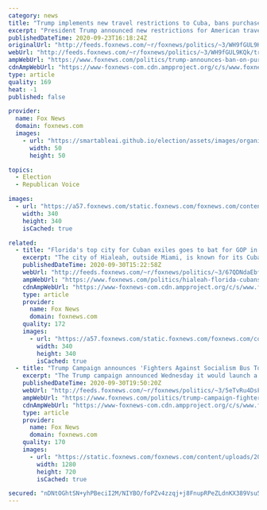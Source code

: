 ```yaml
---
category: news
title: "Trump implements new travel restrictions to Cuba, bans purchase of rum and tobacco"
excerpt: "President Trump announced new restrictions for American travelers going to Cuba, barring them from purchasing rum and tobacco or staying in Cuban government-funded hotels. "
publishedDateTime: 2020-09-23T16:18:24Z
originalUrl: "http://feeds.foxnews.com/~r/foxnews/politics/~3/WH9fGUL9KQk/trump-announces-ban-on-purchasing-rum-tobacco-from-cuba"
webUrl: "http://feeds.foxnews.com/~r/foxnews/politics/~3/WH9fGUL9KQk/trump-announces-ban-on-purchasing-rum-tobacco-from-cuba"
ampWebUrl: "https://www.foxnews.com/politics/trump-announces-ban-on-purchasing-rum-tobacco-from-cuba.amp"
cdnAmpWebUrl: "https://www-foxnews-com.cdn.ampproject.org/c/s/www.foxnews.com/politics/trump-announces-ban-on-purchasing-rum-tobacco-from-cuba.amp"
type: article
quality: 169
heat: -1
published: false

provider:
  name: Fox News
  domain: foxnews.com
  images:
    - url: "https://smartableai.github.io/election/assets/images/organizations/foxnews.com-50x50.jpg"
      width: 50
      height: 50

topics:
  - Election
  - Republican Voice

images:
  - url: "https://a57.foxnews.com/static.foxnews.com/foxnews.com/content/uploads/2020/04/340/340/Vandana-Rambaran.jpg?ve=1&tl=1"
    width: 340
    height: 340
    isCached: true

related:
  - title: "Florida's top city for Cuban exiles goes to bat for GOP in 2020: 'Trump Town'"
    excerpt: "The city of Hialeah, outside Miami, is known for its Cuban American community of working families, tight incomes and friendships among neighbors -- and as the election nears, many say they're leaning strongly toward voting for President Trump."
    publishedDateTime: 2020-09-30T15:22:58Z
    webUrl: "http://feeds.foxnews.com/~r/foxnews/politics/~3/67QDNdaEbf0/hialeah-florida-cubans-trump-republicans"
    ampWebUrl: "https://www.foxnews.com/politics/hialeah-florida-cubans-trump-republicans.amp"
    cdnAmpWebUrl: "https://www-foxnews-com.cdn.ampproject.org/c/s/www.foxnews.com/politics/hialeah-florida-cubans-trump-republicans.amp"
    type: article
    provider:
      name: Fox News
      domain: foxnews.com
    quality: 172
    images:
      - url: "https://a57.foxnews.com/static.foxnews.com/foxnews.com/content/uploads/2018/12/340/340/Elina_-SHIRAZI-e1545231535147.png?ve=1&tl=1"
        width: 340
        height: 340
        isCached: true
  - title: "Trump Campaign announces 'Fighters Against Socialism Bus Tour' launch in Florida"
    excerpt: "The Trump campaign announced Wednesday it would launch a Fighters Against Socialism bus tour in Florida next week. "
    publishedDateTime: 2020-09-30T19:50:20Z
    webUrl: "http://feeds.foxnews.com/~r/foxnews/politics/~3/5eTvRu4DsFU/trump-campaign-fighters-against-socialism-bus-tour-florida"
    ampWebUrl: "https://www.foxnews.com/politics/trump-campaign-fighters-against-socialism-bus-tour-florida.amp"
    cdnAmpWebUrl: "https://www-foxnews-com.cdn.ampproject.org/c/s/www.foxnews.com/politics/trump-campaign-fighters-against-socialism-bus-tour-florida.amp"
    type: article
    provider:
      name: Fox News
      domain: foxnews.com
    quality: 170
    images:
      - url: "https://static.foxnews.com/foxnews.com/content/uploads/2019/12/Trump-rally-Reuters.jpg"
        width: 1280
        height: 720
        isCached: true

secured: "nDNtOGhtSN+yhPBeciI2M/NIYBO/foPZv4zzqj+j8FnupRPeZLdnKX389Vsu57SqiTyQR0+CXF0CpvqgjY2ZE7IIK47GH1gfDU9dXqeUO8ZCgASY6yyaNBT6eRAytfvBkc4/ZAPf9Ykbt53Y80PjXaWJ8BUmGs19QS8KiMcppLuPGIFVQmMxAGB+pe/gVnBdwGFbIFLd6tEGvoZIWLYKZL4WyDo0J4VVT0W5HOcjgz9ASwszxMdTjwksnavVKmGIKKG3qtdLReJrS/zjKysPtGcuGLKGwSZvYn2aTKK6R2j5QOZ3rALvW8ZZfhMwU+tkMWNDaUdS/UUp6ZfXlZUcql3q58ECAalfMgqm3kXF7ns=;VaQTnQf/WCW1YspS53FDZQ=="
---
```


